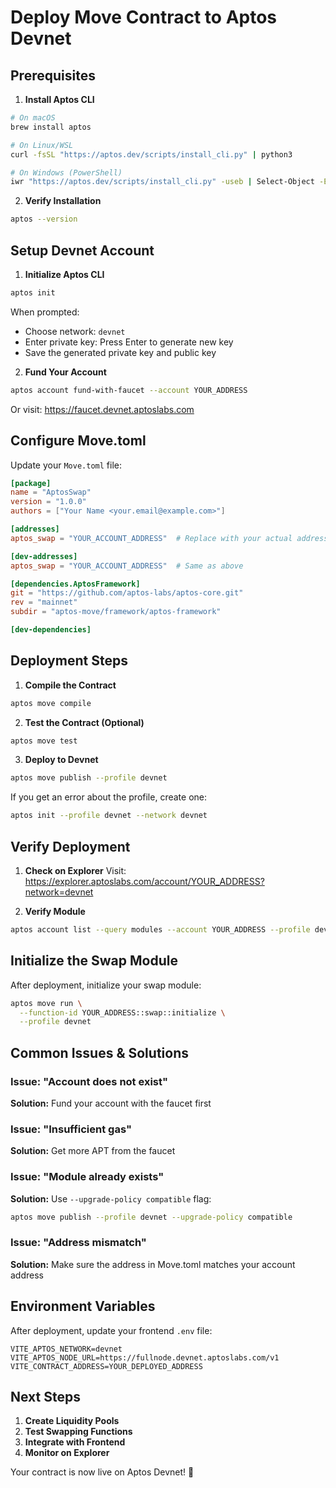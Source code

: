 # Deploy Move Contract to Aptos Devnet

## Prerequisites

1. **Install Aptos CLI**
```bash
# On macOS
brew install aptos

# On Linux/WSL
curl -fsSL "https://aptos.dev/scripts/install_cli.py" | python3

# On Windows (PowerShell)
iwr "https://aptos.dev/scripts/install_cli.py" -useb | Select-Object -ExpandProperty Content | python3
```

2. **Verify Installation**
```bash
aptos --version
```

## Setup Devnet Account

1. **Initialize Aptos CLI**
```bash
aptos init
```

When prompted:
- Choose network: `devnet`
- Enter private key: Press Enter to generate new key
- Save the generated private key and public key

2. **Fund Your Account**
```bash
aptos account fund-with-faucet --account YOUR_ADDRESS
```

Or visit: https://faucet.devnet.aptoslabs.com

## Configure Move.toml

Update your `Move.toml` file:

```toml
[package]
name = "AptosSwap"
version = "1.0.0"
authors = ["Your Name <your.email@example.com>"]

[addresses]
aptos_swap = "YOUR_ACCOUNT_ADDRESS"  # Replace with your actual address

[dev-addresses]
aptos_swap = "YOUR_ACCOUNT_ADDRESS"  # Same as above

[dependencies.AptosFramework]
git = "https://github.com/aptos-labs/aptos-core.git"
rev = "mainnet"
subdir = "aptos-move/framework/aptos-framework"

[dev-dependencies]
```

## Deployment Steps

1. **Compile the Contract**
```bash
aptos move compile
```

2. **Test the Contract (Optional)**
```bash
aptos move test
```

3. **Deploy to Devnet**
```bash
aptos move publish --profile devnet
```

If you get an error about the profile, create one:
```bash
aptos init --profile devnet --network devnet
```

## Verify Deployment

1. **Check on Explorer**
Visit: https://explorer.aptoslabs.com/account/YOUR_ADDRESS?network=devnet

2. **Verify Module**
```bash
aptos account list --query modules --account YOUR_ADDRESS --profile devnet
```

## Initialize the Swap Module

After deployment, initialize your swap module:

```bash
aptos move run \
  --function-id YOUR_ADDRESS::swap::initialize \
  --profile devnet
```

## Common Issues & Solutions

### Issue: "Account does not exist"
**Solution:** Fund your account with the faucet first

### Issue: "Insufficient gas"
**Solution:** Get more APT from the faucet

### Issue: "Module already exists"
**Solution:** Use `--upgrade-policy compatible` flag:
```bash
aptos move publish --profile devnet --upgrade-policy compatible
```

### Issue: "Address mismatch"
**Solution:** Make sure the address in Move.toml matches your account address

## Environment Variables

After deployment, update your frontend `.env` file:

```env
VITE_APTOS_NETWORK=devnet
VITE_APTOS_NODE_URL=https://fullnode.devnet.aptoslabs.com/v1
VITE_CONTRACT_ADDRESS=YOUR_DEPLOYED_ADDRESS
```

## Next Steps

1. **Create Liquidity Pools**
2. **Test Swapping Functions**
3. **Integrate with Frontend**
4. **Monitor on Explorer**

Your contract is now live on Aptos Devnet! 🚀